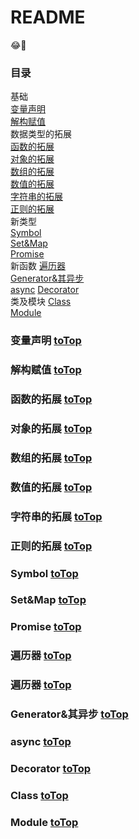 # README
:joy::shit:
### 目录
基础  
[变量声明](#变量声明)  
[解构赋值](#解构赋值)  
数据类型的拓展  
[函数的拓展](#函数的拓展)  
[对象的拓展](#对象的拓展)  
[数组的拓展](#数组的拓展)  
[数值的拓展](#数值的拓展)  
[字符串的拓展](#字符串的拓展)  
[正则的拓展](#正则的拓展)  
新类型  
[Symbol](#Symbol)  
[Set&Map](#Set&Map)  
[Promise](#Promise)  
新函数
[遍历器](#遍历器)  
[Generator&其异步](#Generator&其异步)  
[async](#async)
[Decorator](#Decorator)   
类及模块
[Class](#Class)  
[Module](#Module)  

### 变量声明  [toTop](#readme)
### 解构赋值  [toTop](#readme)
### 函数的拓展  [toTop](#readme)
### 对象的拓展 [toTop](#readme)
### 数组的拓展 [toTop](#readme)
### 数值的拓展 [toTop](#readme)
### 字符串的拓展 [toTop](#readme)
### 正则的拓展 [toTop](#readme)
### Symbol [toTop](#readme)
### Set&Map [toTop](#readme)
### Promise [toTop](#readme)
### 遍历器 [toTop](#readme)
### 遍历器 [toTop](#readme)
### Generator&其异步 [toTop](#readme)
### async [toTop](#readme)
### Decorator [toTop](#readme)
### Class [toTop](#readme)
### Module [toTop](#readme)
